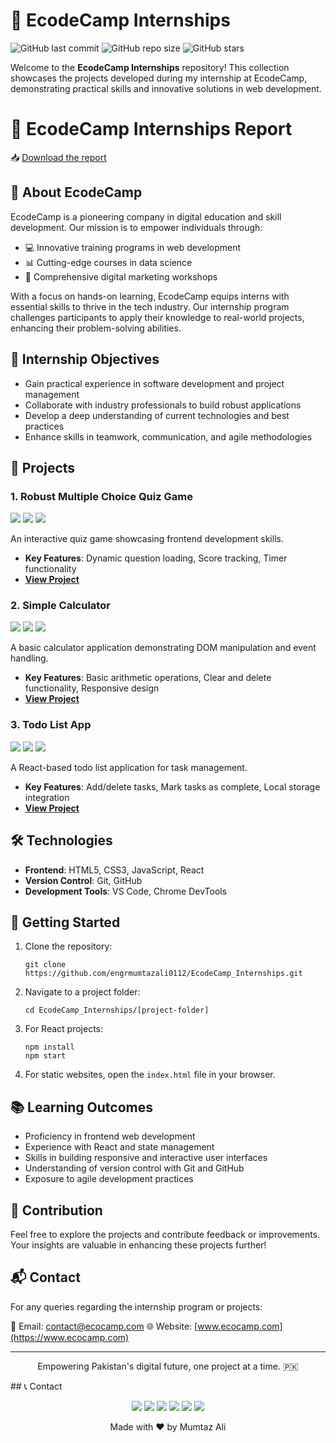 # 🚀 EcodeCamp Internships

![GitHub last commit](https://img.shields.io/github/last-commit/engrmumtazali0112/EcodeCamp_Internships)
![GitHub repo size](https://img.shields.io/github/repo-size/engrmumtazali0112/EcodeCamp_Internships)
![GitHub stars](https://img.shields.io/github/stars/engrmumtazali0112/EcodeCamp_Internships?style=social)

Welcome to the **EcodeCamp Internships** repository! This collection showcases the projects developed during my internship at EcodeCamp, demonstrating practical skills and innovative solutions in web development.

# 📄 EcodeCamp Internships Report

📥 [Download the report](https://github.com/engrmumtazali0112/EcodeCamp_Internships/raw/main/EcodeCamp%20Internship%20Report.pdf)


## 🏢 About EcodeCamp

EcodeCamp is a pioneering company in digital education and skill development. Our mission is to empower individuals through:

- 💻 Innovative training programs in web development
- 📊 Cutting-edge courses in data science
- 📱 Comprehensive digital marketing workshops

With a focus on hands-on learning, EcodeCamp equips interns with essential skills to thrive in the tech industry. Our internship program challenges participants to apply their knowledge to real-world projects, enhancing their problem-solving abilities.

## 🎯 Internship Objectives

- Gain practical experience in software development and project management
- Collaborate with industry professionals to build robust applications
- Develop a deep understanding of current technologies and best practices
- Enhance skills in teamwork, communication, and agile methodologies

## 📂 Projects

### 1. Robust Multiple Choice Quiz Game
<img src="https://img.shields.io/badge/HTML5-E34F26?style=for-the-badge&logo=html5&logoColor=white" /> <img src="https://img.shields.io/badge/CSS3-1572B6?style=for-the-badge&logo=css3&logoColor=white" /> <img src="https://img.shields.io/badge/JavaScript-F7DF1E?style=for-the-badge&logo=javascript&logoColor=black" />

An interactive quiz game showcasing frontend development skills.
- **Key Features**: Dynamic question loading, Score tracking, Timer functionality
- **[View Project](https://github.com/engrmumtazali0112/EcodeCamp_Internships/tree/main/Robust-Multiple-Choice-Quiz-Game)**

### 2. Simple Calculator
<img src="https://img.shields.io/badge/HTML5-E34F26?style=for-the-badge&logo=html5&logoColor=white" /> <img src="https://img.shields.io/badge/CSS3-1572B6?style=for-the-badge&logo=css3&logoColor=white" /> <img src="https://img.shields.io/badge/JavaScript-F7DF1E?style=for-the-badge&logo=javascript&logoColor=black" />

A basic calculator application demonstrating DOM manipulation and event handling.
- **Key Features**: Basic arithmetic operations, Clear and delete functionality, Responsive design
- **[View Project](https://github.com/engrmumtazali0112/EcodeCamp_Internships/tree/main/simple-calculator)**

### 3. Todo List App
<img src="https://img.shields.io/badge/React-20232A?style=for-the-badge&logo=react&logoColor=61DAFB" /> <img src="https://img.shields.io/badge/CSS3-1572B6?style=for-the-badge&logo=css3&logoColor=white" /> <img src="https://img.shields.io/badge/JavaScript-F7DF1E?style=for-the-badge&logo=javascript&logoColor=black" />

A React-based todo list application for task management.
- **Key Features**: Add/delete tasks, Mark tasks as complete, Local storage integration
- **[View Project](https://github.com/engrmumtazali0112/EcodeCamp_Internships/tree/main/todo_lista_app)**

## 🛠️ Technologies

- **Frontend**: HTML5, CSS3, JavaScript, React
- **Version Control**: Git, GitHub
- **Development Tools**: VS Code, Chrome DevTools

## 🚀 Getting Started

1. Clone the repository:
   ```
   git clone https://github.com/engrmumtazali0112/EcodeCamp_Internships.git
   ```

2. Navigate to a project folder:
   ```
   cd EcodeCamp_Internships/[project-folder]
   ```

3. For React projects:
   ```
   npm install
   npm start
   ```

4. For static websites, open the `index.html` file in your browser.

## 📚 Learning Outcomes

- Proficiency in frontend web development
- Experience with React and state management
- Skills in building responsive and interactive user interfaces
- Understanding of version control with Git and GitHub
- Exposure to agile development practices



## 🤝 Contribution

Feel free to explore the projects and contribute feedback or improvements. Your insights are valuable in enhancing these projects further!

## 📬 Contact

For any queries regarding the internship program or projects:

📧 Email: [contact@ecocamp.com](mailto:contact@ecocamp.com)
🌐 Website: [www.ecocamp.com](https://www.ecocamp.com)

---


<p align="center">Empowering Pakistan's digital future, one project at a time. 🇵🇰</p>
## 📞 Contact


<p align="center">
  <a href="mailto:engrmumtazali01@gmail.com"><img src="https://img.shields.io/badge/Email-D14836?style=for-the-badge&logo=gmail&logoColor=white"/></a>
  <a href="https://www.linkedin.com/in/mumtaz-ali"><img src="https://img.shields.io/badge/LinkedIn-0077B5?style=for-the-badge&logo=linkedin&logoColor=white"/></a>
  <a href="https://www.instagram.com/its_maliyzi"><img src="https://img.shields.io/badge/Instagram-E4405F?style=for-the-badge&logo=instagram&logoColor=white"/></a>
  <a href="https://x.com/mumtazali1223/status/1846913595021328672?s=51"><img src="https://img.shields.io/badge/X-1DA1F2?style=for-the-badge&logo=x&logoColor=white"/></a>
  <a href="https://discord.gg/DZgwHzEb"><img src="https://img.shields.io/badge/Discord-7289DA?style=for-the-badge&logo=discord&logoColor=white"/></a>
  <a href="https://wa.me/923476338292" target="_blank"><img src="https://img.shields.io/badge/WhatsApp-25D366?style=for-the-badge&logo=whatsapp&logoColor=white"/></a>
</p>

<p align="center">Made with ❤️ by Mumtaz Ali</p>
